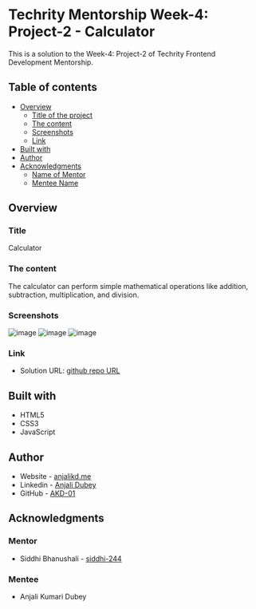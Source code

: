 # Techrity Mentorship Week-4: Project-2 - Calculator

This is a solution to the Week-4: Project-2 of Techrity Frontend Development Mentorship. 

## Table of contents

- [Overview](#overview)
  - [Title of the project](#title)
  - [The content](#the-content)
  - [Screenshots](#screenshots)
  - [Link](#link)
- [Built with](#built-with)
- [Author](#author)
- [Acknowledgments](#acknowledgments)
   - [Name of Mentor](#mentor)
   - [Mentee Name](#mentee)

## Overview

### Title
Calculator

### The content

The calculator can perform simple mathematical operations like addition, subtraction, multiplication, and division.

### Screenshots

![image](https://user-images.githubusercontent.com/83454075/190863233-71cf85dc-1c0e-49b4-9726-3a11905a62b4.png)
![image](https://user-images.githubusercontent.com/83454075/190863153-64c48f5a-24dc-4f27-8a87-97cc7a2e4d10.png)
![image](https://user-images.githubusercontent.com/83454075/190863186-99dd2bb6-05b1-44fa-9511-7d9a6b4b5240.png)

### Link

- Solution URL: [github repo URL](https://github.com/AKD-01/techrity/tree/Anjali_Kumari_Dubey/TMP2022/ANJALI_KUMARI_DUBEY/week-4/Project-2)

## Built with

- HTML5 
- CSS3
- JavaScript

## Author

- Website - [anjalikd.me](https://www.anjalikd.me/)
- Linkedin - [Anjali Dubey](https://www.linkedin.com/in/akd-anjali-dubey-2001)
- GitHub - [AKD-01](https://github.com/AKD-01)

## Acknowledgments

### Mentor
- Siddhi Bhanushali - [siddhi-244](https://github.com/siddhi-244)

### Mentee
- Anjali Kumari Dubey